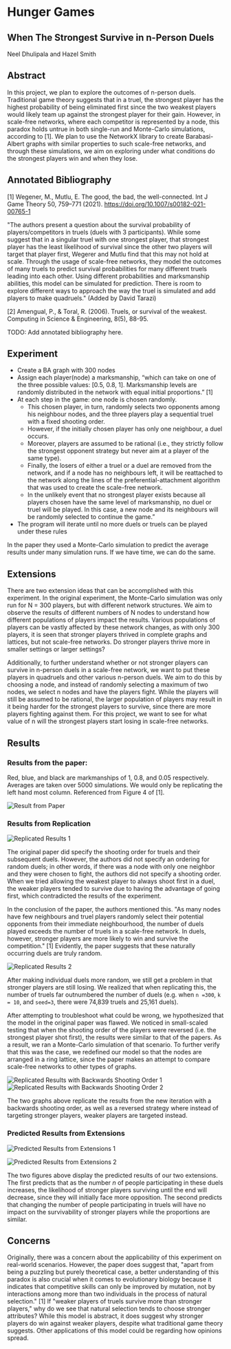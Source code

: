 # Hunger Games
## When The Strongest Survive in n-Person Duels

Neel Dhulipala and Hazel Smith

## Abstract
In this project, we plan to explore the outcomes of n-person duels. Traditional game theory suggests that in a truel, the strongest player has the highest probability of being eliminated first since the two weakest players would likely team up against the strongest player for their gain. However, in scale-free networks, where each competitor is represented by a node, this paradox holds untrue in both single-run and Monte-Carlo simulations, according to [1]. We plan to use the NetworkX library to create Barabasi-Albert graphs with similar properties to such scale-free networks, and through these simulations, we aim on exploring under what conditions do the strongest players win and when they lose.

## Annotated Bibliography

[1] Wegener, M., Mutlu, E. The good, the bad, the well-connected. Int J Game Theory 50, 759–771 (2021). https://doi.org/10.1007/s00182-021-00765-1

"The authors present a question about the survival probability of players/competitors in truels (duels with 3 participants). While some suggest that in a singular truel with one strongest player, that strongest player has the least likelihood of survival since the other two players will target that player first, Wegerer and Mutlu find that this may not hold at scale. Through the usage of scale-free networks, they model the outcomes of many truels to predict survival probabilities for many different truels leading into each other. Using different probabilities and marksmanship abilities, this model can be simulated for prediction. There is room to explore different ways to approach the way the truel is simulated and add players to make quadruels." (Added by David Tarazi)

[2] Amengual, P., & Toral, R. (2006). Truels, or survival of the weakest. Computing in Science & Engineering, 8(5), 88-95.

TODO: Add annotated bibliography here.

## Experiment
- Create a BA graph with 300 nodes
- Assign each player(node) a marksmanship, “which can take on one of the three possible values: [0.5, 0.8, 1]. Marksmanship levels are randomly distributed in the network with equal initial proportions.” [1]
- At each step in the game: one node is chosen randomly.
	- This chosen player, in turn, randomly selects two opponents among his neighbour nodes, and the three players play a sequential truel with a fixed shooting order.
	- However, if the initially chosen player has only one neighbour, a duel occurs.
	- Moreover, players are assumed to be rational (i.e., they strictly follow the strongest opponent strategy but never aim at a player of the same type).
	- Finally, the losers of either a truel or a duel are removed from the network, and if a node has no neighbours left, it will be reattached to the network along the lines of the preferential-attachment algorithm that was used to create the scale-free network.
	- In the unlikely event that no strongest player exists because all players chosen have the same level of marksmanship, no duel or truel will be played. In this case, a new node and its neighbours will be randomly selected to continue the game.”
- The program will iterate until no more duels or truels can be played under these rules

In the paper they used a Monte-Carlo simulation to predict the average results under many simulation runs. If we have time, we can do the same.

## Extensions
There are two extension ideas that can be accomplished with this experiment. In the original experiment, the Monte-Carlo simulation was only run for N = 300 players, but with different network structures. We aim to observe the results of different numbers of N nodes to understand how different populations of players impact the results. Various populations of players can be vastly affected by these network changes, as with only 300 players, it is seen that stronger players thrived in complete graphs and lattices, but not scale-free networks. Do stronger players thrive more in smaller settings or larger settings?

Additionally, to further understand whether or not stronger players can survive in n-person duels in a scale-free network, we want to put these players in quadruels and other various n-person duels. We aim to do this by choosing a node, and instead of randomly selecting a maximum of two nodes, we select n nodes and have the players fight. While the players will still be assumed to be rational, the larger population of players may result in it being harder for the strongest players to survive, since there are more players fighting against them. For this project, we want to see for what value of n will the strongest players start losing in scale-free networks.

## Results
### Results from the paper:
Red, blue, and black are markmanships of 1, 0.8, and 0.05 respectively.
Averages are taken over 5000 simulations.
We would only be replicating the left hand most column.
Referenced from Figure 4 of [1].

![Result from Paper](images/Results1.PNG)

### Results from Replication

![Replicated Results 1](images/Replication1.png)

The original paper did specify the shooting order for truels and their subsequent duels. However, the authors did not specify an ordering for random duels; in other words, if there was a node with only one neighbor and they were chosen to fight, the authors did not specify a shooting order. When we tried allowing the weakest player to always shoot first in a duel, the weaker players tended to survive due to having the advantage of going first, which contradicted the results of the experiment.

In the conclusion of the paper, the authors mentioned this. "As many nodes have few neighbours and truel players randomly select their potential opponents from their immediate neighbourhood, the number of duels played exceeds the number of truels in a scale-free network. In duels, however, stronger players are more likely to win and survive the competition." [1] Evidently, the paper suggests that these naturally occurring duels are truly random.

![Replicated Results 2](images/Replication2.png)

After making individual duels more random, we still get a problem in that stronger players are still losing. We realized that when replicating this, the number of truels far outnumbered the number of duels (e.g. when `n =300`, `k = 10`, and `seed=3`, there were 74,839 truels and 25,161 duels).

After attempting to troubleshoot what could be wrong, we hypothesized that the model in the original paper was flawed. We noticed in small-scaled testing that when the shooting order of the players were reversed (i.e. the strongest player shot first), the results were similar to that of the papers. As a result, we ran a Monte-Carlo simulation of that scenario. To further verify that this was the case, we redefined our model so that the nodes are arranged in a ring lattice, since the paper makes an attempt to compare scale-free networks to other types of graphs.

![Replicated Results with Backwards Shooting Order 1](images/Replication_Backward_Shooting_BA.PNG)
![Replicated Results with Backwards Shooting Order 2](images/Replication_Backward_Shooting_Lattice.PNG)

The two graphs above replicate the results from the new iteration with a backwards shooting order, as well as a reversed strategy where instead of targeting stronger players, weaker players are targeted instead.

### Predicted Results from Extensions

![Predicted Results from Extensions 1](images/Prediction1.png)

![Predicted Results from Extensions 2](images/Prediction2.png)

The two figures above display the predicted results of our two extensions. The first predicts that as the number *n* of people participating in these duels increases, the likelihood of stronger players surviving until the end will decrease, since they will initially face more opposition. The second predicts that changing the number of people participating in truels will have no impact on the survivability of stronger players while the proportions are similar.

## Concerns
Originally, there was a concern about the applicability of this experiment on real-world scenarios. However, the paper does suggest that, "apart from being a puzzling but purely theoretical case, a better understanding of this paradox is also crucial when it comes to evolutionary biology because it indicates that competitive skills can only be improved by mutation, not by interactions among more than two individuals in the process of natural selection." [1] If "weaker players of truels survive more than stronger players," why do we see that natural selection tends to choose stronger attributes? While this model is abstract, it does suggest why stronger players do win against weaker players, despite what traditional game theory suggests. Other applications of this model could be regarding how opinions spread.

